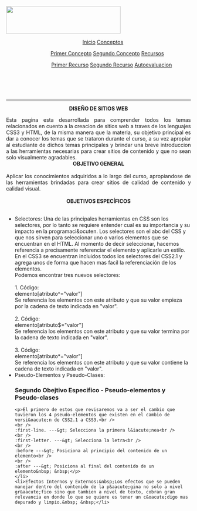 <html lang="en">
<p style="text-align: center;">&nbsp;</p>

<p><img alt="" src="https://www.unad.edu.co/images/footer/logoUNAD-HD.jpg" style="width: 312px; height: 75px;" /></p>

<header>
	<nav class="navigation">
		<ul class="menu"> 
			<li*><a href="#">Inicio</a></li>
			<li*><a href="#">Conceptos</a>
				<ul class="submenu">
					<li*><a href="#">Primer Concepto</a></li>
					<li*><a href="#">Segundo Concepto</a></li>
				</li>
			<li*><a href="#">Recursos</a>
				<ul class="submenu">
					<li*><a href="#">Primer Recurso</a></li>
					<li*><a href="#">Segundo Recurso</a></li>
				</li>
			<li*><a href="#">Autoevaluacion</a></li>
		</ul>
	</nav>
</header>	

<p>&nbsp;</p>

<hr />
<p style="text-align: center;"><strong style="text-align: center;">DISE&Ntilde;O DE SITIOS WEB</strong></p>

<div style="text-align: justify;">Esta pagina esta desarrollada para comprender todos los temas relacionados en cuento a la creacion de sitios web a traves de los lenguajes CSS3 y HTML, de la misma manera que la materia, su objetivo principal es dar a conocer los temas que se trataron durante el curso, a su vez apropiar al estudiante de dichos temas principales y brindar una breve introduccion a las herramientas necesarias para crear sitios de contenido y que no sean solo visualmente agradables.</div>

<div>
<div style="page-break-after: always;"><span style="display: none;">&nbsp;</span></div>
</div>

<div style="text-align: center;"><b>OBJETIVO GENERAL</b></div>

<div style="text-align: center;">&nbsp;</div>

<div style="text-align: justify;">Aplicar los conocimientos adquiridos a lo largo del curso, apropiandose de las herramientas brindadas para crear sitios&nbsp;de calidad de contenido y calidad visual.</div>

<div style="text-align: justify;">
<div style="page-break-after: always;"><span style="display: none;">&nbsp;</span></div>
​</div>

<div style="text-align: center;"><strong>OBJETIVOS ESPEC&Iacute;FICOS</strong></div>

<div style="text-align: center;">&nbsp;</div>

<ul>
	<li>Selectores:&nbsp;Una de las principales herramientas en CSS son los selectores, por lo tanto se requiere entender cual es su importancia y su impacto en la programaci&amp;ocuten. Los selectores son el abc del CSS y que nos sirven para seleccionar uno o varios elementos que se encuentran en el HTML. Al momento de decir seleccionar, hacemos referencia a precisamente referenciar el elemento y aplicarle un estilo. En el CSS3 se encuentran incluidos todos los selectores del CSS2.1 y agrega unos de forma que hacen mas facil la referenciaci&oacute;n de los elementos.<br />
	Podemos encontrar tres nuevos selectores:<br />
	<br />
	1. C&oacute;digo:<br />
	elemento[atributo^=&quot;valor&quot;]<br />
	Se referencia los elementos con este atributo y que su valor empieza por la cadena de texto indicada en &quot;valor&quot;.<br />
	<br />
	2. C&oacute;digo:<br />
	elemento[atributo$=&quot;valor&quot;]<br />
	Se referencia los elementos con este atributo y que su valor termina por la cadena de texto indicada en &quot;valor&quot;.<br />
	<br />
	3. C&oacute;digo:<br />
	elemento[atributo*=&quot;valor&quot;]<br />
	Se referencia los elementos con este atributo y que su valor contiene la cadena de texto indicada en &quot;valor&quot;.</li>
	<li>Pseudo-Elementos y Pseudo-Clases:&nbsp;
	<h3>Segundo Obejtivo Especifico - Pseudo-elementos y Pseudo-clases</h3>

	<p>El primero de estos que revisaremos va a ser el cambio que tuvieron los 4 pseudo-elementos que existen en el cambio de versi&oacute;n de CSS2.1 a CSS3.<br />
	<br />
	:first-line. ---&gt; Selecciona la primera l&iacute;nea<br />
	<br />
	:first-letter. ---&gt; Selecciona la letra<br />
	<br />
	:before ---&gt; Posiciona al principio del contenido de un elemento<br />
	<br />
	:after ---&gt; Posiciona al final del contenido de un elemento&nbsp; &nbsp;</p>
	</li>
	<li>Efectos Internos y Externos:&nbsp;Los efectos que se pueden manejar dentro del contenido de la p&aacute;gina no solo a nivel gr&aacute;fico sino que tambien a nivel de texto, cobran gran relevancia en donde lo que se quiere es tener un c&oacute;digo mas depurado y limpio.&nbsp; &nbsp;</li>
</ul>
